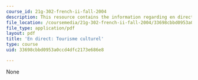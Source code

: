 ```yaml
---
course_id: 21g-302-french-ii-fall-2004
description: This resource contains the information regarding en direct tourisme culturel.
file_location: /coursemedia/21g-302-french-ii-fall-2004/33698cbbd0953a0ccd4dfc2173e686e8_MIT21G_302_F04_En_direct_V.pdf
file_type: application/pdf
layout: pdf
title: 'En direct: Tourisme culturel'
type: course
uid: 33698cbbd0953a0ccd4dfc2173e686e8

---
```

None